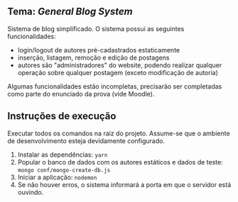 ## Tema: *General Blog System*

Sistema de blog simplificado. O sistema possui as seguintes funcionalidades:

* login/logout de autores pré-cadastrados estaticamente
* inserção, listagem, remoção e edição de postagens
* autores são "administradores" do website, podendo realizar qualquer operação sobre qualquer postagem (exceto modificação de autoria)

Algumas funcionalidades estão incompletas, precisarão ser completadas como parte do enunciado da prova (vide Moodle).

## Instruções de execução

Executar todos os comandos na raiz do projeto. Assume-se que o ambiente de desenvolvimento esteja devidamente configurado.

1. Instalar as dependências: `yarn`
1. Popular o banco de dados com os autores estáticos e dados de teste: `mongo conf/mongo-create-db.js`
1. Iniciar a aplicação: `nodemon`
1. Se não houver erros, o sistema informará a porta em que o servidor está ouvindo.